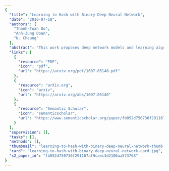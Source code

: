 ```yaml
---
{
  "title": "Learning to Hash with Binary Deep Neural Network",
  "date": "2016-07-18",
  "authors": [
    "Thanh-Toan Do",
    "Anh-Zung Doan",
    "N. Cheung"
  ],
  "abstract": "This work proposes deep network models and learning algorithms for unsupervised and supervised binary hashing. Our novel network design constrains one hidden layer to directly output the binary codes. This addresses a challenging issue in some previous works: optimizing non-smooth objective functions due to binarization. Moreover, we incorporate independence and balance properties in the direct and strict forms in the learning. Furthermore, we include similarity preserving property in our objective function. Our resulting optimization with these binary, independence, and balance constraints is difficult to solve. We propose to attack it with alternating optimization and careful relaxation. Experimental results on three benchmark datasets show that our proposed methods compare favorably with the state of the art.",
  "links": [
    {
      "resource": "PDF",
      "icon": "pdf",
      "url": "https://arxiv.org/pdf/1607.05140.pdf"
    },
    {
      "resource": "arXiv.org",
      "icon": "arxiv",
      "url": "https://arxiv.org/abs/1607.05140"
    },
    {
      "resource": "Semantic Scholar",
      "icon": "semanticscholar",
      "url": "https://www.semanticscholar.org/paper/fb052d750736f291167af9caec3d2106aa573768"
    }
  ],
  "supervision": [],
  "tasks": [],
  "methods": [],
  "thumbnail": "learning-to-hash-with-binary-deep-neural-network-thumb.jpg",
  "card": "learning-to-hash-with-binary-deep-neural-network-card.jpg",
  "s2_paper_id": "fb052d750736f291167af9caec3d2106aa573768"
}
---
```


